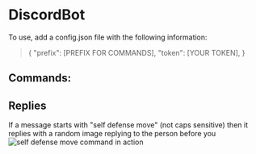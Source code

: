 # DiscordBot

To use, add a config.json file with the following information:
>{
>	"prefix": [PREFIX FOR COMMANDS],
>	"token": [YOUR TOKEN],
>}

## Commands:


## Replies
If a message starts with "self defense move" (not caps sensitive) then it replies with a random image replying to the person before you
![self defense move command in action](https://prnt.sc/13bk4is)
